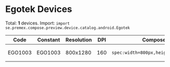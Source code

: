 # Egotek Devices

Total: **1** devices. Import: `import se.premex.compose.preview.device.catalog.android.Egotek`

| Code | Constant | Resolution | DPI | Compose Spec | Preview Usage |
|------|----------|------------|-----|-------------|---------------|
| EGO1003 | EGO1003 | 800x1280 | 160 | `spec:width=800px,height=1280px,dpi=160` | `@Preview(device = Egotek.EGO1003)` |

<!-- Generated automatically. Do not edit manually. -->

